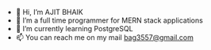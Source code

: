 - 👋 Hi, I’m AJIT BHAIK
- 👀 I’m a full time programmer for MERN stack applications
- 🌱 I’m currently learning PostgreSQL
- 📫 You can reach me on my mail bag3557@gmail.com

<!---
bag3557/bag3557 is a ✨ special ✨ repository because its `README.md` (this file) appears on your GitHub profile.
You can click the Preview link to take a look at your changes.
--->
